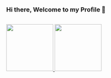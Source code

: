 ### Hi there, Welcome to my Profile 👋

##

<div>
  <a href="https://github.com/Pereira3">
  <img height="125em" src="https://github-readme-stats.vercel.app/api?username=pereira3&show_icons=true&theme=github_dark&include_all_commits=true&count_private=true&hide_rank=false"/>
  <img height="125em" src="https://github-readme-stats.vercel.app/api/top-langs/?username=pereira3&layout=compact&theme=github_dark&hide_title=true"/
</div>

##
